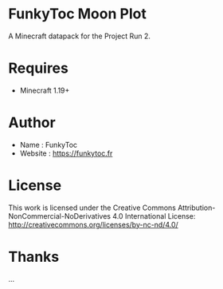 # FunkyToc Moon Plot
A Minecraft datapack for the Project Run 2.

# Requires 
- Minecraft 1.19+

# Author
- Name : FunkyToc 
- Website : https://funkytoc.fr

# License
This work is licensed under the Creative Commons Attribution-NonCommercial-NoDerivatives 4.0 International License: http://creativecommons.org/licenses/by-nc-nd/4.0/

# Thanks 
...
